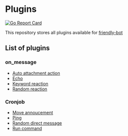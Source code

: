 # Plugins

[![Go Report Card](https://goreportcard.com/badge/github.com/friendly-bot/plugins)](https://goreportcard.com/report/github.com/friendly-bot/plugins)

This repository stores all plugins available for [friendly-bot](https://www.github.com/friendly-bot/friendly-bot)

## List of plugins

### on_message

* [Auto attachment action](auto_attachment_action/README.md)
* [Echo](echo/README.md)
* [Keyword reaction](keyword_reaction/README.md)
* [Random reaction](random_reaction/README.md)

### Cronjob

* [Move annoucement](movie_announcement/README.md)
* [Ping](ping/README.md)
* [Random direct message](random_direct_message/README.md)
* [Run command](run_command/README.md)
